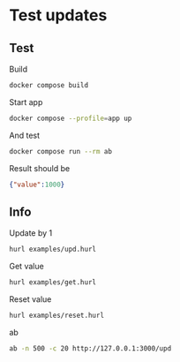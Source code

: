 # Test updates

## Test

Build

```bash
docker compose build
```

Start app

```bash
docker compose --profile=app up
```

And test

```bash
docker compose run --rm ab
```

Result should be

```json
{"value":1000}
```

## Info

Update by 1

```bash
hurl examples/upd.hurl
```

Get value

```bash
hurl examples/get.hurl
```

Reset value

```bash
hurl examples/reset.hurl
```

ab

```bash
ab -n 500 -c 20 http://127.0.0.1:3000/upd
```
